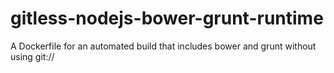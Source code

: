 # gitless-nodejs-bower-grunt-runtime
A Dockerfile for an automated build that includes bower and grunt without using git://
